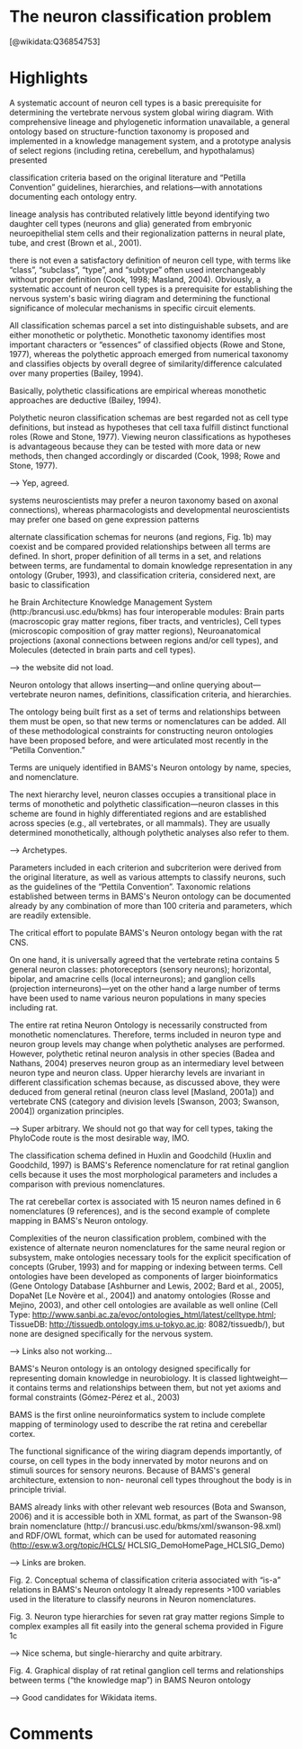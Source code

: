 
The neuron classification problem
=================================
  
  [@wikidata:Q36854753]  

# Highlights

A systematic account of neuron cell types is a basic prerequisite for determining the vertebrate nervous system global wiring diagram. With comprehensive lineage and phylogenetic information unavailable, a general ontology based on structure-function taxonomy is proposed and implemented in a knowledge management system, and a prototype analysis of select regions (including retina, cerebellum, and hypothalamus) presented

classification criteria based on the original literature and “Petilla Convention” guidelines, hierarchies, and relations—with annotations documenting each ontology entry.

lineage analysis has contributed relatively little beyond identifying two daughter cell types (neurons and glia) generated from embryonic neuroepithelial stem cells and their regionalization patterns in neural plate, tube, and crest (Brown et al., 2001).

there is not even a satisfactory definition of neuron cell type, with terms like “class”, “subclass”, “type”, and “subtype” often used interchangeably without proper definition (Cook, 1998; Masland, 2004). Obviously, a systematic account of neuron cell types is a prerequisite for establishing the nervous system's basic wiring diagram and determining the functional significance of molecular mechanisms in specific circuit elements.

All classification schemas parcel a set into distinguishable subsets, and are either monothetic or polythetic. Monothetic taxonomy identifies most important characters or “essences” of classified objects (Rowe and Stone, 1977), whereas the polythetic approach emerged from numerical taxonomy and classifies objects by overall degree of similarity/difference calculated over many properties (Bailey, 1994).

Basically, polythetic classifications are empirical whereas monothetic approaches are deductive (Bailey, 1994).

Polythetic neuron classification schemas are best regarded not as cell type definitions, but instead as hypotheses that cell taxa fulfill distinct functional roles (Rowe and Stone, 1977). Viewing neuron classifications as hypotheses is advantageous because they can be tested with more data or new methods, then changed accordingly or discarded (Cook, 1998; Rowe and Stone, 1977).

--> Yep, agreed. 

systems neuroscientists may prefer a neuron taxonomy based on axonal connections), whereas pharmacologists and developmental neuroscientists may prefer one based on gene expression patterns

alternate classification schemas for neurons (and regions, Fig. 1b) may coexist and be compared provided relationships between all terms are defined. In short, proper definition of all terms in a set, and relations between terms, are fundamental to domain knowledge representation in any ontology (Gruber, 1993), and classification criteria, considered next, are basic to classification

he Brain Architecture Knowledge Management System (http:/brancusi.usc.edu/bkms) has four interoperable modules: Brain parts (macroscopic gray matter regions, fiber tracts, and ventricles), Cell types (microscopic composition of gray matter regions), Neuroanatomical projections (axonal connections between regions and/or cell types), and Molecules (detected in brain parts and cell types).

--> the website did not load.

Neuron ontology that allows inserting—and online querying about—vertebrate neuron names, definitions, classification criteria, and hierarchies.

The ontology being built first as a set of terms and relationships between them must be open, so that new terms or nomenclatures can be added. All of these methodological constraints for constructing neuron ontologies have been proposed before, and were articulated most recently in the “Petilla Convention.”

Terms are uniquely identified in BAMS's Neuron ontology by name, species, and nomenclature.

The next hierarchy level, neuron classes occupies a transitional place in terms of monothetic and polythetic classification—neuron classes in this scheme are found in highly differentiated regions and are established across species (e.g., all vertebrates, or all mammals). They are usually determined monothetically, although polythetic analyses also refer to them.

--> Archetypes.

Parameters included in each criterion and subcriterion were derived from the original literature, as well as various attempts to classify neurons, such as the guidelines of the “Pettila Convention”. Taxonomic relations established between terms in BAMS's Neuron ontology can be documented already by any combination of more than 100 criteria and parameters, which are readily extensible.

The critical effort to populate BAMS's Neuron ontology began with the rat CNS.

On one hand, it is universally agreed that the vertebrate retina contains 5 general neuron classes: photoreceptors (sensory neurons); horizontal, bipolar, and amacrine cells (local interneurons); and ganglion cells (projection interneurons)—yet on the other hand a large number of terms have been used to name various neuron populations in many species including rat.

The entire rat retina Neuron Ontology is necessarily constructed from monothetic nomenclatures. Therefore, terms included in neuron type and neuron group levels may change when polythetic analyses are performed. However, polythetic retinal neuron analysis in other species (Badea and Nathans, 2004) preserves neuron group as an intermediary level between neuron type and neuron class. Upper hierarchy levels are invariant in different classification schemas because, as discussed above, they were deduced from general retinal (neuron class level [Masland, 2001a]) and vertebrate CNS (category and division levels [Swanson, 2003; Swanson, 2004]) organization principles.

--> Super arbitrary. We should not go that way for cell types, taking the PhyloCode route is the most desirable way, IMO. 

The classification schema defined in Huxlin and Goodchild (Huxlin and Goodchild, 1997) is BAMS's Reference nomenclature for rat retinal ganglion cells because it uses the most morphological parameters and includes a comparison with previous nomenclatures.

The rat cerebellar cortex is associated with 15 neuron names defined in 6 nomenclatures (9 references), and is the second example of complete mapping in BAMS's Neuron ontology.

Complexities of the neuron classification problem, combined with the existence of alternate neuron nomenclatures for the same neural region or subsystem, make ontologies necessary tools for the explicit specification of concepts (Gruber, 1993) and for mapping or indexing between terms. Cell ontologies have been developed as components of larger bioinformatics (Gene Ontology Database [Ashburner and Lewis, 2002; Bard et al., 2005], DopaNet [Le Novère et al., 2004]) and anatomy ontologies (Rosse and Mejino, 2003), and other cell ontologies are available as well online (Cell Type: http://www.sanbi.ac.za/evoc/ontologies_html/latest/celltype.html; TissueDB: http://tissuedb.ontology.ims.u-tokyo.ac.jp: 8082/tissuedb/), but none are designed specifically for the nervous system.

--> Links also not working...

BAMS's Neuron ontology is an ontology designed specifically for representing domain knowledge in neurobiology. It is classed lightweight— it contains terms and relationships between them, but not yet axioms and formal constraints (Gómez-Pérez et al., 2003)

BAMS is the first online neuroinformatics system to include complete mapping of terminology used to describe the rat retina and cerebellar cortex.

The functional significance of the wiring diagram depends importantly, of course, on cell types in the body innervated by motor neurons and on stimuli sources for sensory neurons. Because of BAMS's general architecture, extension to non- neuronal cell types throughout the body is in principle trivial.

BAMS already links with other relevant web resources (Bota and Swanson, 2006) and it is accessible both in XML format, as part of the Swanson-98 brain nomenclature (http:// brancusi.usc.edu/bkms/xml/swanson-98.xml) and RDF/OWL format, which can be used for automated reasoning (http://esw.w3.org/topic/HCLS/ HCLSIG_DemoHomePage_HCLSIG_Demo)

--> Links are broken.

Fig. 2. Conceptual schema of classification criteria associated with “is-a” relations in BAMS's Neuron ontology
It already represents >100 variables used in the literature to classify neurons in Neuron nomenclatures.

Fig. 3. Neuron type hierarchies for seven rat gray matter regions Simple to complex examples all fit easily into the general schema provided in Figure 1c

--> Nice schema, but single-hierarchy and quite arbitrary. 

Fig. 4. Graphical display of rat retinal ganglion cell terms and relationships between terms (“the knowledge map”) in BAMS Neuron ontology


--> Good candidates for Wikidata items. 

# Comments

